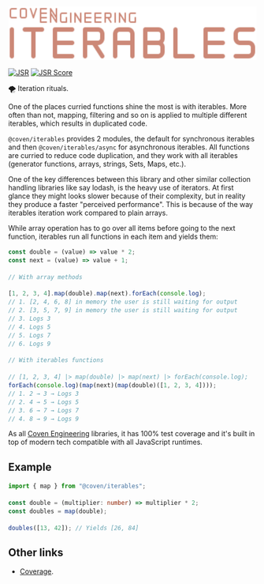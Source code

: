 <img alt="Coven Engineering Iterables logo" src="https://raw.githubusercontent.com/covenengineering/libraries/main/@coven/iterables/logo.svg" height="108" />

[![JSR](https://jsr.io/badges/@coven/iterables)](https://jsr.io/@coven/iterables)
[![JSR Score](https://jsr.io/badges/@coven/iterables/score)](https://jsr.io/@coven/iterables/score)

🌪️ Iteration rituals.

One of the places curried functions shine the most is with iterables. More often
than not, mapping, filtering and so on is applied to multiple different
iterables, which results in duplicated code.

`@coven/iterables` provides 2 modules, the default for synchronous iterables and
then `@coven/iterables/async` for asynchronous iterables. All functions are
curried to reduce code duplication, and they work with all iterables (generator
functions, arrays, strings, Sets, Maps, etc.).

One of the key differences between this library and other similar collection
handling libraries like say lodash, is the heavy use of iterators. At first
glance they might looks slower because of their complexity, but in reality they
produce a faster "perceived performance". This is because of the way iterables
iteration work compared to plain arrays.

While array operation has to go over all items before going to the next
function, iterables run all functions in each item and yields them:

```typescript
const double = (value) => value * 2;
const next = (value) => value + 1;

// With array methods

[1, 2, 3, 4].map(double).map(next).forEach(console.log);
// 1. [2, 4, 6, 8] in memory the user is still waiting for output
// 2. [3, 5, 7, 9] in memory the user is still waiting for output
// 3. Logs 3
// 4. Logs 5
// 5. Logs 7
// 6. Logs 9

// With iterables functions

// [1, 2, 3, 4] |> map(double) |> map(next) |> forEach(console.log);
forEach(console.log)(map(next)(map(double)([1, 2, 3, 4])));
// 1. 2 → 3 → Logs 3
// 2. 4 → 5 → Logs 5
// 3. 6 → 7 → Logs 7
// 4. 8 → 9 → Logs 9
```

As all [Coven Engineering](https://coven.engineering) libraries, it has 100%
test coverage and it's built in top of modern tech compatible with all
JavaScript runtimes.

## Example

```typescript
import { map } from "@coven/iterables";

const double = (multiplier: number) => multiplier * 2;
const doubles = map(double);

doubles([13, 42]); // Yields [26, 84]
```

## Other links

- [Coverage](https://coveralls.io/github/covenengineering/libraries).
